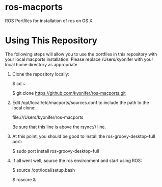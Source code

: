 ros-macports
============

ROS Portfiles for installation of ros on OS X.

Using This Repository
=====================
The following steps will allow you to use the portfiles in this repository with your local macports installation. Please replace /Users/kyonifer with your local home directory as appropriate.

1. Clone the repository locally:

	$ cd ~

	$ git clone https://github.com/kyonifer/ros-macports.git

2. Edit /opt/local/etc/macports/sources.conf to include the path to the local clone:

	file:///Users/kyonifer/ros-macports

	Be sure that this line is above the rsync:// line.

3. At this point, you should be good to install the ros-groovy-desktop-full port:

	$ sudo port install ros-groovy-desktop-full

4. If all went well, source the ros environment and start using ROS:

	$ source /opt/local/setup.bash
	
	$ roscore &

